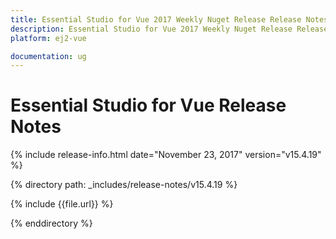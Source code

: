 ```yaml
---
title: Essential Studio for Vue 2017 Weekly Nuget Release Release Notes   
description: Essential Studio for Vue 2017 Weekly Nuget Release Release Notes  
platform: ej2-vue

documentation: ug
---
```


# Essential Studio for  Vue  Release Notes  

{% include release-info.html date="November 23, 2017"  version="v15.4.19" %} 

{% directory path: _includes/release-notes/v15.4.19 %}

{% include {{file.url}} %}

{% enddirectory %}


